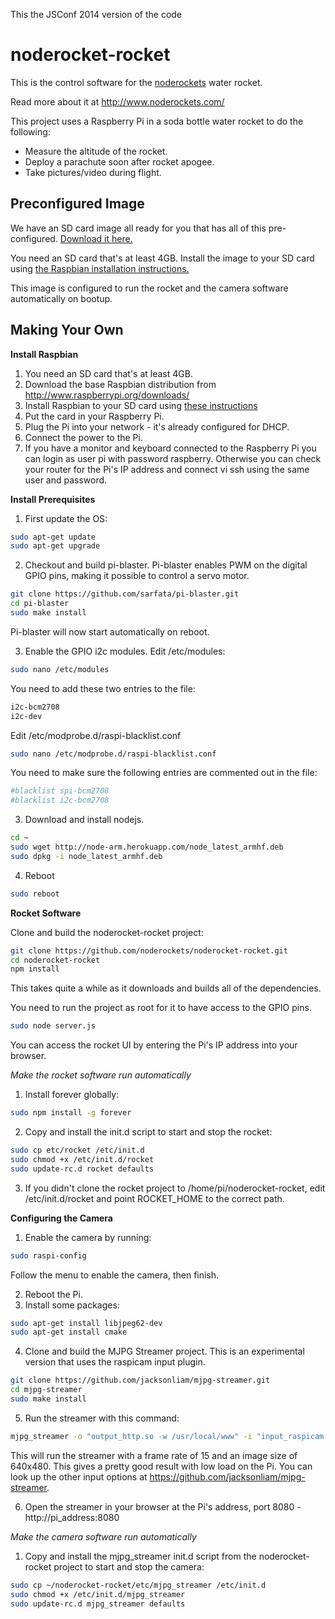 This the JSConf 2014 version of the code


noderocket-rocket
=================

This is the control software for the [noderockets](http://www.noderockets.com/) water rocket.

Read more about it at http://www.noderockets.com/

This project uses a Raspberry Pi in a soda bottle water rocket to do the following:
- Measure the altitude of the rocket.
- Deploy a parachute soon after rocket apogee.
- Take pictures/video during flight.

Preconfigured Image
-------------------
We have an SD card image all ready for you that has all of this pre-configured.  [Download it here.](https://drive.google.com/file/d/0B9i9Cc4UepPoMnA3eHNDdHVRdUE/edit?usp=sharing)

You need an SD card that's at least 4GB.  Install the image to your SD card using [the Raspbian installation instructions.](http://www.raspberrypi.org/documentation/installation/installing-images/README.md)

This image is configured to run the rocket and the camera software automatically on bootup.

Making Your Own
---------------

__Install Raspbian__

1. You need an SD card that's at least 4GB.
2. Download the base Raspbian distribution from http://www.raspberrypi.org/downloads/
3. Install Raspbian to your SD card using [these instructions](http://www.raspberrypi.org/documentation/installation/installing-images/README.md)
4. Put the card in your Raspberry Pi.
5. Plug the Pi into your network - it's already configured for DHCP.
6. Connect the power to the Pi.
7. If you have a monitor and keyboard connected to the Raspberry Pi you can login as user pi with password raspberry.  Otherwise you can check your router for the Pi's IP address and connect vi ssh using the same user and password.

__Install Prerequisites__

1. First update the OS:

  ```bash
sudo apt-get update
sudo apt-get upgrade
  ```
  
2. Checkout and build pi-blaster.  Pi-blaster enables PWM on the digital GPIO pins, making it possible to control a servo motor.

  ```bash
git clone https://github.com/sarfata/pi-blaster.git
cd pi-blaster
sudo make install
  ```
  
  Pi-blaster will now start automatically on reboot.
  
3. Enable the GPIO i2c modules.  Edit /etc/modules:

  ```bash
sudo nano /etc/modules
  ```

  You need to add these two entries to the file:
  
  ```bash
i2c-bcm2708
i2c-dev
  ```

  Edit /etc/modprobe.d/raspi-blacklist.conf
  ```bash
sudo nano /etc/modprobe.d/raspi-blacklist.conf
  ```

  You need to make sure the following entries are commented out in the file:
  ```bash
#blacklist spi-bcm2708
#blacklist i2c-bcm2708
  ```

3. Download and install nodejs.

  ```bash
cd ~
sudo wget http://node-arm.herokuapp.com/node_latest_armhf.deb
sudo dpkg -i node_latest_armhf.deb
  ```

4. Reboot

  ```bash
sudo reboot
  ```

__Rocket Software__

Clone and build the noderocket-rocket project:

```bash
git clone https://github.com/noderockets/noderocket-rocket.git
cd noderocket-rocket
npm install
```

This takes quite a while as it downloads and builds all of the dependencies.

You need to run the project as root for it to have access to the GPIO pins.

```bash
sudo node server.js
```

You can access the rocket UI by entering the Pi's IP address into your browser.

_Make the rocket software run automatically_

1. Install forever globally:

  ```bash
sudo npm install -g forever
  ```

2. Copy and install the init.d script to start and stop the rocket:

  ```bash
sudo cp etc/rocket /etc/init.d
sudo chmod +x /etc/init.d/rocket
sudo update-rc.d rocket defaults
  ```

3. If you didn't clone the rocket project to /home/pi/noderocket-rocket, edit /etc/init.d/rocket and point ROCKET_HOME to the correct path.

__Configuring the Camera__

1. Enable the camera by running:

  ```bash
sudo raspi-config
  ```
  
  Follow the menu to enable the camera, then finish.
  
2. Reboot the Pi.
3. Install some packages:

  ```bash
sudo apt-get install libjpeg62-dev
sudo apt-get install cmake
  ```
  
4. Clone and build the MJPG Streamer project.  This is an experimental version that uses the raspicam input plugin.

  ```bash
git clone https://github.com/jacksonliam/mjpg-streamer.git
cd mjpg-streamer
sudo make install
  ```

5. Run the streamer with this command:

  ```bash
mjpg_streamer -o "output_http.so -w /usr/local/www" -i "input_raspicam.so -fps 15 -q 50 -x 640 -y 480"
  ```
  
  This will run the streamer with a frame rate of 15 and an image size of 640x480.  This gives a pretty good result with low load on the Pi.  You can look up the other input options at https://github.com/jacksonliam/mjpg-streamer.
  
6. Open the streamer in your browser at the Pi's address, port 8080 - http://pi_address:8080

_Make the camera software run automatically_

1. Copy and install the mjpg_streamer init.d script from the noderocket-rocket project to start and stop the camera:

  ```bash
sudo cp ~/noderocket-rocket/etc/mjpg_streamer /etc/init.d
sudo chmod +x /etc/init.d/mjpg_streamer
sudo update-rc.d mjpg_streamer defaults
  ```
  
